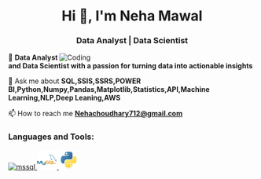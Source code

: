 <h1 align="center">Hi 👋, I'm Neha Mawal</h1>
<h3 align="center">Data Analyst | Data Scientist</h3>
<img align="right" alt="Coding" width="400" src="https://images.pexels.com/photos/6120214/pexels-photo-6120214.jpeg?auto=compress&cs=tinysrgb&w=1260&h=750&dpr=2"

 🌱 **Data Analyst and Data Scientist with a passion for turning data into actionable insights**

 💬 Ask me about   **SQL,SSIS,SSRS,POWER BI,Python,Numpy,Pandas,Matplotlib,Statistics,API,Machine Learning,NLP,Deep Leaning,AWS**

 📫 How to reach me **Nehachoudhary712@gmail.com**


<p align="left">
</p>

<h3 align="left">Languages and Tools:</h3>
<p align="left"> <a href="https://www.microsoft.com/en-us/sql-server" target="_blank" rel="noreferrer"> <img src="https://www.svgrepo.com/show/303229/microsoft-sql-server-logo.svg" alt="mssql" width="40" height="40"/> </a> <a href="https://www.mysql.com/" target="_blank" rel="noreferrer"> <img src="https://raw.githubusercontent.com/devicons/devicon/master/icons/mysql/mysql-original-wordmark.svg" alt="mysql" width="40" height="40"/> </a> <a href="https://www.python.org" target="_blank" rel="noreferrer"> <img src="https://raw.githubusercontent.com/devicons/devicon/master/icons/python/python-original.svg" alt="python" width="40" height="40"/> </a> </p>
                                                                                                                                                                                                                                                                                                                                                                                                                                                                                                                                                                                                                                                                                                                                                                                
